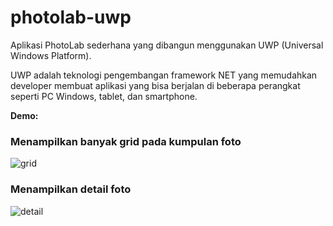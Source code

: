 # photolab-uwp

Aplikasi PhotoLab sederhana yang dibangun menggunakan UWP (Universal Windows Platform).

UWP adalah teknologi pengembangan framework NET yang memudahkan developer membuat aplikasi yang bisa berjalan di beberapa perangkat seperti PC Windows, tablet, dan smartphone.

**Demo:**

### Menampilkan banyak grid pada kumpulan foto

![grid](/Assets/Demo/show-grid.gif)

### Menampilkan detail foto

![detail](/Assets/Demo/photo-detail.gif)